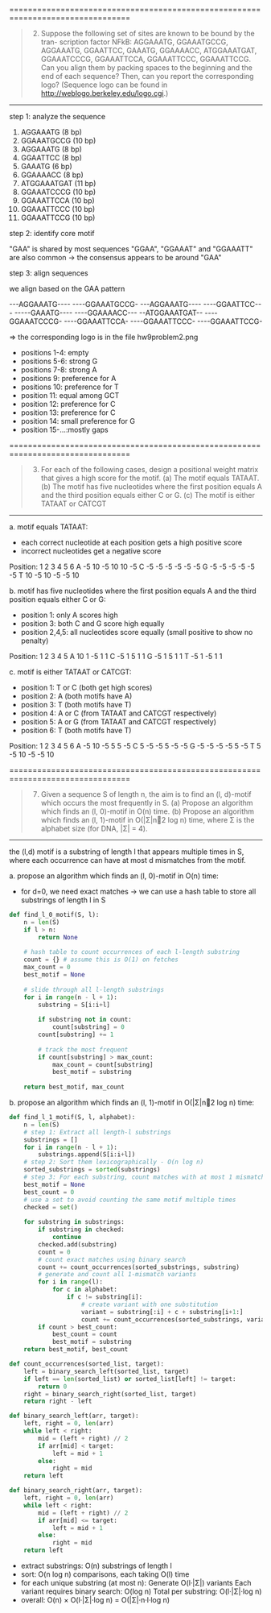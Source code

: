 ================================================================================
> 2. Suppose the following set of sites are known to be bound by the tran-
> scription factor NFkB:
> AGGAAATG, GGAAATGCCG, AGGAAATG, GGAATTCC, GAAATG, GGAAAACC,
> ATGGAAATGAT, GGAAATCCCG, GGAAATTCCA, GGAAATTCCC, GGAAATTCCG.
> Can you align them by packing spaces to the beginning and the end of
> each sequence? Then, can you report the corresponding logo? (Sequence
> logo can be found in http://weblogo.berkeley.edu/logo.cgi.)
--------------------------------------------------------------------------------

step 1: analyze the sequence

1.    AGGAAATG (8 bp)
2.    GGAAATGCCG (10 bp)
3.    AGGAAATG (8 bp)
4.    GGAATTCC (8 bp)
5.    GAAATG (6 bp)
6.    GGAAAACC (8 bp)
7.    ATGGAAATGAT (11 bp)
8.    GGAAATCCCG (10 bp)
9.    GGAAATTCCA (10 bp)
10.   GGAAATTCCC (10 bp)
11.   GGAAATTCCG (10 bp)

step 2: identify core motif

"GAA" is shared by most sequences
"GGAA", "GGAAAT" and "GGAAATT" are also common
-> the consensus appears to be around "GAA"


step 3: align sequences

we align based on the GAA pattern

---AGGAAATG----
----GGAAATGCCG-
---AGGAAATG----
----GGAATTCC---
-----GAAATG----
----GGAAAACC---
--ATGGAAATGAT--
----GGAAATCCCG-
----GGAAATTCCA-
----GGAAATTCCC-
----GGAAATTCCG-

=> the corresponding logo is in the file hw9problem2.png
- positions 1-4: empty
- positions 5-6: strong G
- positions 7-8: strong A
- positions 9: preference for A
- positions 10: preference for T
- position 11: equal among GCT
- position 12: preference for C
- position 13: preference for C
- position 14: small preference for G
- position 15-...:mostly gaps


================================================================================
> 3. For each of the following cases, design a positional weight matrix that
> gives a high score for the motif.
> (a) The motif equals TATAAT.
> (b) The motif has five nucleotides where the first position equals A and
> the third position equals either C or G.
> (c) The motif is either TATAAT or CATCGT
--------------------------------------------------------------------------------

a. motif equals TATAAT:

- each correct nucleotide at each position gets a high positive score
- incorrect nucleotides get a negative score

Position:    1    2    3    4    5    6
    A       -5   10   -5   10   10   -5
    C       -5   -5   -5   -5   -5   -5
    G       -5   -5   -5   -5   -5   -5
    T       10   -5   10   -5   -5   10


b. motif has five nucleotides where the first position equals A and the third
position equals either C or G:

- position 1: only A scores high
- position 3: both C and G score high equally
- position 2,4,5: all nucleotides score equally (small positive to show no penalty)

Position:    1    2    3    4    5
    A       10    1   -5    1    1
    C       -5    1    5    1    1
    G       -5    1    5    1    1
    T       -5    1   -5    1    1


c. motif is either TATAAT or CATCGT:

- position 1: T or C (both get high scores)
- position 2: A (both motifs have A)
- position 3: T (both motifs have T)
- position 4: A or C (from TATAAT and CATCGT respectively)
- position 5: A or G (from TATAAT and CATCGT respectively)
- position 6: T (both motifs have T)

Position:    1    2    3    4    5    6
    A       -5   10   -5    5    5   -5
    C        5   -5   -5    5   -5   -5
    G       -5   -5   -5   -5    5   -5
    T        5   -5   10   -5   -5   10

================================================================================
> 7. Given a sequence S of length n, the aim is to find an (l, d)-motif which
> occurs the most frequently in S.
> (a) Propose an algorithm which finds an (l, 0)-motif in O(n) time.
> (b) Propose an algorithm which finds an (l, 1)-motif in O(|Σ|n2 log n)
> time, where Σ is the alphabet size (for DNA, |Σ| = 4).
--------------------------------------------------------------------------------

the (l,d) motif is a substring of length l that appears multiple times in S,
where each occurrence can have at most d mismatches from the motif.

a. propose an algorithm which finds an (l, 0)-motif in O(n) time:

- for d=0, we need exact matches
-> we can use a hash table to store all substrings of length l in S

```python
def find_l_0_motif(S, l):
    n = len(S)
    if l > n:
        return None
    
    # hash table to count occurrences of each l-length substring
    count = {} # assume this is O(1) on fetches
    max_count = 0
    best_motif = None
    
    # slide through all l-length substrings
    for i in range(n - l + 1):
        substring = S[i:i+l]
        
        if substring not in count:
            count[substring] = 0
        count[substring] += 1
        
        # track the most frequent
        if count[substring] > max_count:
            max_count = count[substring]
            best_motif = substring
    
    return best_motif, max_count
```


b. propose an algorithm which finds an (l, 1)-motif in O(|Σ|n2 log n) time:

```python
def find_l_1_motif(S, l, alphabet):
    n = len(S)
    # step 1: Extract all length-l substrings
    substrings = []
    for i in range(n - l + 1):
        substrings.append(S[i:i+l])
    # step 2: Sort them lexicographically - O(n log n)
    sorted_substrings = sorted(substrings)
    # step 3: For each substring, count matches with at most 1 mismatch
    best_motif = None
    best_count = 0
    # use a set to avoid counting the same motif multiple times
    checked = set()
    
    for substring in substrings:
        if substring in checked:
            continue
        checked.add(substring)
        count = 0
        # count exact matches using binary search
        count += count_occurrences(sorted_substrings, substring)
        # generate and count all 1-mismatch variants
        for i in range(l):
            for c in alphabet:
                if c != substring[i]:
                    # create variant with one substitution
                    variant = substring[:i] + c + substring[i+1:]
                    count += count_occurrences(sorted_substrings, variant)
        if count > best_count:
            best_count = count
            best_motif = substring
    return best_motif, best_count

def count_occurrences(sorted_list, target):
    left = binary_search_left(sorted_list, target)
    if left == len(sorted_list) or sorted_list[left] != target:
        return 0
    right = binary_search_right(sorted_list, target)
    return right - left

def binary_search_left(arr, target):
    left, right = 0, len(arr)
    while left < right:
        mid = (left + right) // 2
        if arr[mid] < target:
            left = mid + 1
        else:
            right = mid
    return left

def binary_search_right(arr, target):
    left, right = 0, len(arr)
    while left < right:
        mid = (left + right) // 2
        if arr[mid] <= target:
            left = mid + 1
        else:
            right = mid
    return left
```

- extract substrings: O(n) substrings of length l
- sort: O(n log n) comparisons, each taking O(l) time
- for each unique substring (at most n):
    Generate O(l·|Σ|) variants
    Each variant requires binary search: O(log n)
    Total per substring: O(l·|Σ|·log n)
- overall: O(n) × O(l·|Σ|·log n) = O(|Σ|·n·l·log n)
